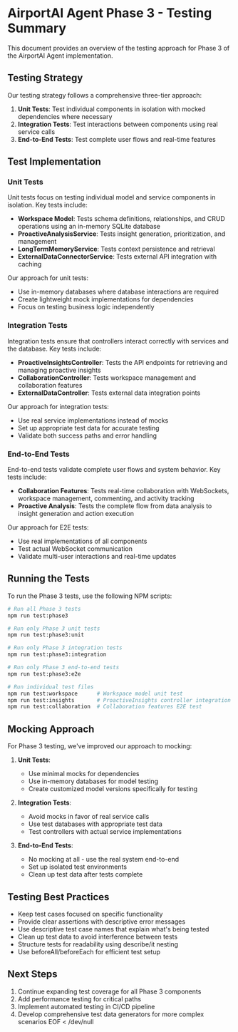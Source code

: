 # AirportAI Agent Phase 3 - Testing Summary

This document provides an overview of the testing approach for Phase 3 of the AirportAI Agent implementation.

## Testing Strategy

Our testing strategy follows a comprehensive three-tier approach:

1. **Unit Tests**: Test individual components in isolation with mocked dependencies where necessary
2. **Integration Tests**: Test interactions between components using real service calls
3. **End-to-End Tests**: Test complete user flows and real-time features

## Test Implementation

### Unit Tests

Unit tests focus on testing individual model and service components in isolation. Key tests include:

- **Workspace Model**: Tests schema definitions, relationships, and CRUD operations using an in-memory SQLite database
- **ProactiveAnalysisService**: Tests insight generation, prioritization, and management
- **LongTermMemoryService**: Tests context persistence and retrieval
- **ExternalDataConnectorService**: Tests external API integration with caching

Our approach for unit tests:
- Use in-memory databases where database interactions are required
- Create lightweight mock implementations for dependencies
- Focus on testing business logic independently

### Integration Tests

Integration tests ensure that controllers interact correctly with services and the database. Key tests include:

- **ProactiveInsightsController**: Tests the API endpoints for retrieving and managing proactive insights
- **CollaborationController**: Tests workspace management and collaboration features
- **ExternalDataController**: Tests external data integration points

Our approach for integration tests:
- Use real service implementations instead of mocks
- Set up appropriate test data for accurate testing
- Validate both success paths and error handling

### End-to-End Tests

End-to-end tests validate complete user flows and system behavior. Key tests include:

- **Collaboration Features**: Tests real-time collaboration with WebSockets, workspace management, commenting, and activity tracking
- **Proactive Analysis**: Tests the complete flow from data analysis to insight generation and action execution

Our approach for E2E tests:
- Use real implementations of all components
- Test actual WebSocket communication
- Validate multi-user interactions and real-time updates

## Running the Tests

To run the Phase 3 tests, use the following NPM scripts:

```bash
# Run all Phase 3 tests
npm run test:phase3

# Run only Phase 3 unit tests
npm run test:phase3:unit

# Run only Phase 3 integration tests
npm run test:phase3:integration

# Run only Phase 3 end-to-end tests
npm run test:phase3:e2e

# Run individual test files
npm run test:workspace      # Workspace model unit test
npm run test:insights       # ProactiveInsights controller integration test
npm run test:collaboration  # Collaboration features E2E test
```

## Mocking Approach

For Phase 3 testing, we've improved our approach to mocking:

1. **Unit Tests**: 
   - Use minimal mocks for dependencies
   - Use in-memory databases for model testing
   - Create customized model versions specifically for testing

2. **Integration Tests**: 
   - Avoid mocks in favor of real service calls
   - Use test databases with appropriate test data
   - Test controllers with actual service implementations

3. **End-to-End Tests**:
   - No mocking at all - use the real system end-to-end
   - Set up isolated test environments
   - Clean up test data after tests complete

## Testing Best Practices

- Keep test cases focused on specific functionality
- Provide clear assertions with descriptive error messages
- Use descriptive test case names that explain what's being tested
- Clean up test data to avoid interference between tests
- Structure tests for readability using describe/it nesting
- Use beforeAll/beforeEach for efficient test setup

## Next Steps

1. Continue expanding test coverage for all Phase 3 components
2. Add performance testing for critical paths
3. Implement automated testing in CI/CD pipeline
4. Develop comprehensive test data generators for more complex scenarios
EOF < /dev/null